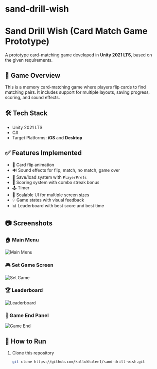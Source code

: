 # sand-drill-wish

# Sand Drill Wish (Card Match Game Prototype)

A prototype card-matching game developed in **Unity 2021 LTS**, based on the given requirements.

## 🧩 Game Overview

This is a memory card-matching game where players flip cards to find matching pairs. It includes support for multiple layouts, saving progress, scoring, and sound effects.

## 🛠️ Tech Stack

- Unity 2021 LTS
- C#
- Target Platforms: **iOS** and **Desktop**

## ✅ Features Implemented

- 🔄 Card flip animation
- 🔊 Sound effects for flip, match, no match, game over
- 💾 Save/load system with `PlayerPrefs`
- 🎯 Scoring system with combo streak bonus
- 🕹️ Timer
- 📱 Scalable UI for multiple screen sizes
- 💡 Game states with visual feedback
- 📊 Leaderboard with best score and best time

## 📷 Screenshots

### 🏠 Main Menu
![Main Menu](Screenshots/main_menu.png)

### 🎮 Set Game Screen
![Set Game](Screenshots/set_game.png)

### 🏆 Leaderboard
![Leaderboard](Screenshots/leaderboard.png)

### 🛑 Game End Panel
![Game End](Screenshots/game_end.png)

## 🚀 How to Run

1. Clone this repository  
   ```bash
   git clone https://github.com/kallukhaleel/sand-drill-wish.git
